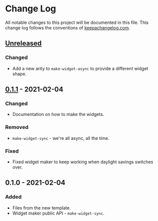 # Change Log
All notable changes to this project will be documented in this file. This change log follows the conventions of [keepachangelog.com](http://keepachangelog.com/).

## [Unreleased]
### Changed
- Add a new arity to `make-widget-async` to provide a different widget shape.

## [0.1.1] - 2021-02-04
### Changed
- Documentation on how to make the widgets.

### Removed
- `make-widget-sync` - we're all async, all the time.

### Fixed
- Fixed widget maker to keep working when daylight savings switches over.

## 0.1.0 - 2021-02-04
### Added
- Files from the new template.
- Widget maker public API - `make-widget-sync`.

[Unreleased]: https://github.com/your-name/aoc17/compare/0.1.1...HEAD
[0.1.1]: https://github.com/your-name/aoc17/compare/0.1.0...0.1.1
